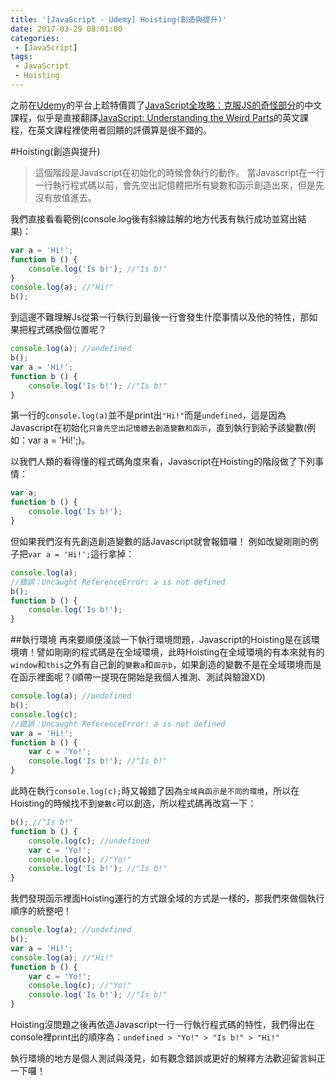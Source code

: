 ```yaml
---
title: '[JavaScript - Udemy] Hoisting(創造與提升)'
date: 2017-03-29 08:01:00
categories:
 - [JavaScript]
tags:
 - JavaScript
 - Hoisting
---
```

之前在[Udemy](https://www.udemy.com/courses/)的平台上趁特價買了[JavaScript全攻略：克服JS的奇怪部分](https://www.udemy.com/javascriptjs/learn/v4/overview)的中文課程，似乎是直接翻譯[JavaScript: Understanding the Weird Parts](https://www.udemy.com/understand-javascript/)的英文課程，在英文課程裡使用者回饋的評價算是很不錯的。

#Hoisting(創造與提升)
>這個階段是Javascript在初始化的時候會執行的動作。
>當Javascript在一行一行執行程式碼以前，會先空出記憶體把所有變數和函示創造出來，但是先沒有放值進去。

我們直接看看範例(console.log後有斜線註解的地方代表有執行成功並寫出結果)：
```javascript
var a = 'Hi!';
function b () {
    console.log('Is b!'); //"Is b!"
}
console.log(a); //"Hi!"
b();
```
到這邊不難理解Js從第一行執行到最後一行會發生什麼事情以及他的特性，那如果把程式碼換個位置呢？
```javascript
console.log(a); //undefined
b();
var a = 'Hi!';
function b () {
    console.log('Is b!'); //"Is b!"
}
```
第一行的`console.log(a)`並不是print出`"Hi!"`而是`undefined`，這是因為Javascript在初始化`只會先空出記憶體去創造變數和函示`，直到執行到給予該變數(例如：var a = 'Hi!';)。

以我們人類的看得懂的程式碼角度來看，Javascript在Hoisting的階段做了下列事情：
```javascript
var a;
function b () {
    console.log('Is b!');
}
```
但如果我們沒有先創造創造變數的話Javascript就會報錯囉！
例如改變剛剛的例子把`var a = 'Hi!';`這行拿掉：
```javascript
console.log(a);
//錯誤：Uncaught ReferenceError: a is not defined
b();
function b () {
    console.log('Is b!');
}
```
##執行環境
再來要順便淺談一下執行環境問題，Javascript的Hoisting是在該環境唷！譬如剛剛的程式碼是在全域環境，此時Hoisting在全域環境的有本來就有的`window`和`this`之外有自己創的`變數a`和`函示b`，如果創造的變數不是在全域環境而是在函示裡面呢？(順帶一提現在開始是我個人推測、測試與驗證XD)
```javascript
console.log(a); //undefined
b();
console.log(c);
//錯誤：Uncaught ReferenceError: a is not defined
var a = 'Hi!';
function b () {
    var c = 'Yo!';
    console.log('Is b!'); //"Is b!"
}
```
此時在執行`console.log(c);`時又報錯了因為`全域與函示是不同的環境`，所以在Hoisting的時候找不到`變數c`可以創造，所以程式碼再改寫一下：
```javascript
b(); //"Is b!"
function b () {
    console.log(c); //undefined
    var c = 'Yo!';
    console.log(c); //"Yo!"
    console.log('Is b!'); //"Is b!"
}
```
我們發現函示裡面Hoisting運行的方式跟全域的方式是一樣的，那我們來做個執行順序的統整吧！
```javascript
console.log(a); //undefined
b();
var a = 'Hi!';
console.log(a); //"Hi!"
function b () {
    var c = 'Yo!';
    console.log(c); //"Yo!"
    console.log('Is b!'); //"Is b!"
}
```
Hoisting沒問題之後再依造Javascript一行一行執行程式碼的特性，我們得出在console裡print出的順序為：`undefined > "Yo!" > "Is b!" > "Hi!"`

執行環境的地方是個人測試與淺見，如有觀念錯誤或更好的解釋方法歡迎留言糾正一下囉！
